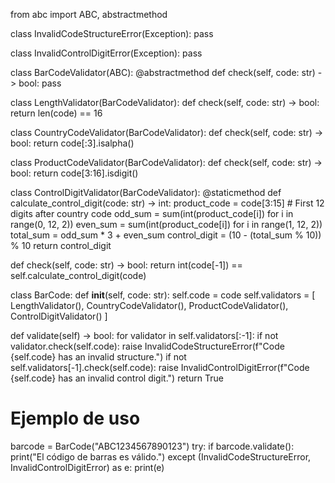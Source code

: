 from abc import ABC, abstractmethod

class InvalidCodeStructureError(Exception):
pass

class InvalidControlDigitError(Exception):
pass

class BarCodeValidator(ABC):
@abstractmethod
def check(self, code: str) -> bool:
pass

class LengthValidator(BarCodeValidator):
def check(self, code: str) -> bool:
return len(code) == 16

class CountryCodeValidator(BarCodeValidator):
def check(self, code: str) -> bool:
return code[:3].isalpha()

class ProductCodeValidator(BarCodeValidator):
def check(self, code: str) -> bool:
return code[3:16].isdigit()

class ControlDigitValidator(BarCodeValidator):
@staticmethod
def calculate_control_digit(code: str) -> int:
product_code = code[3:15] # First 12 digits after country code
odd_sum = sum(int(product_code[i]) for i in range(0, 12, 2))
even_sum = sum(int(product_code[i]) for i in range(1, 12, 2))
total_sum = odd_sum * 3 + even_sum
control_digit = (10 - (total_sum % 10)) % 10
return control_digit

def check(self, code: str) -> bool:
return int(code[-1]) == self.calculate_control_digit(code)

class BarCode:
def __init__(self, code: str):
self.code = code
self.validators = [
LengthValidator(),
CountryCodeValidator(),
ProductCodeValidator(),
ControlDigitValidator()
]

def validate(self) -> bool:
for validator in self.validators[:-1]:
if not validator.check(self.code):
raise InvalidCodeStructureError(f"Code {self.code} has an invalid structure.")
if not self.validators[-1].check(self.code):
raise InvalidControlDigitError(f"Code {self.code} has an invalid control digit.")
return True

# Ejemplo de uso
barcode = BarCode("ABC1234567890123")
try:
if barcode.validate():
print("El código de barras es válido.")
except (InvalidCodeStructureError, InvalidControlDigitError) as e:
print(e)
